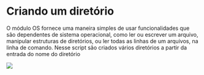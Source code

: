 # Criando um diretório
O módulo OS fornece uma maneira simples de usar funcionalidades que são dependentes de sistema operacional, como ler ou escrever um arquivo, manipular estruturas de diretórios, ou ler todas as linhas de um arquivos, na linha de comando. 
Nesse script são criados vários diretórios a partir da entrada do nome do diretório

![](http://dwebkit.esy.es/repositorio/python-logo-3.6.gif)
